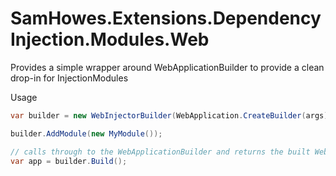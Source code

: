 # SamHowes.Extensions.DependencyInjection.Modules.Web
Provides a simple wrapper around WebApplicationBuilder to provide a clean drop-in for InjectionModules

Usage
```csharp
var builder = new WebInjectorBuilder(WebApplication.CreateBuilder(args));

builder.AddModule(new MyModule());

// calls through to the WebApplicationBuilder and returns the built WebApplication
var app = builder.Build();
```